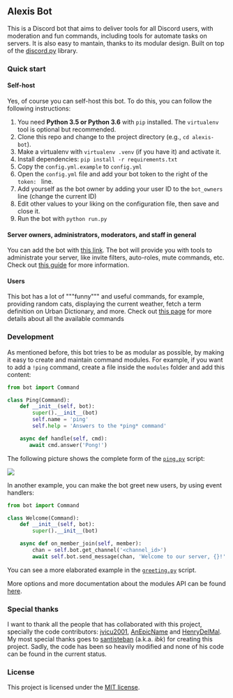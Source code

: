 ## Alexis Bot

This is a Discord bot that aims to deliver tools for all Discord users, with moderation
and fun commands, including tools for automate tasks on servers. It is also easy to mantain,
thanks to its modular design. Built on top of the [discord.py](https://discordpy.readthedocs.io) library.

### Quick start

#### Self-host
Yes, of course you can self-host this bot. To do this, you can follow the following instructions:

1. You need **Python 3.5 or Python 3.6** with `pip` installed. The `virtualenv` tool is optional but recommended.
2. Clone this repo and change to the project directory (e.g., `cd alexis-bot`).
3. Make a virtualenv with `virtualenv .venv` (if you have it) and activate it.
4. Install dependencies: `pip install -r requirements.txt`
5. Copy the `config.yml.example` to `config.yml`
6. Open the `config.yml` file and add your bot token to the right of the `token: ` line.
7. Add yourself as the bot owner by adding your user ID to the `bot_owners` line (change the current ID)
8. Edit other values to your liking on the configuration file, then save and close it.
9. Run the bot with `python run.py`

#### Server owners, administrators, moderators, and staff in general

You can add the bot with [this link](https://discordapp.com/oauth2/authorize?client_id=397855139005988864&scope=bot).
The bot will provide you with tools to administrate your server, like invite filters, auto-roles, mute commands, etc.
Check out [this guide](https://github.com/jkcgs/alexis-bot/wiki/Administration-and-moderation-tools) for more information.

#### Users

This bot has a lot of """funny""" and useful commands, for example, providing random cats, displaying
the current weather, fetch a term definition on Urban Dictionary, and more. Check out [this page](https://discord.cl/commands) for more
details about all the available commands

### Development

As mentioned before, this bot tries to be as modular as possible, by making it easy to create and maintain command
modules. For example, if you want to add a `!ping` command, create a file inside the `modules` folder and add this
content:

```python
from bot import Command

class Ping(Command):
    def __init__(self, bot):
        super().__init__(bot)
        self.name = 'ping'
        self.help = 'Answers to the *ping* command'

    async def handle(self, cmd):
       await cmd.answer('Pong!')
```

The following picture shows the complete form of the [`ping.py`](https://github.com/jkcgs/alexis-bot/blob/dev/modules/ping.py)
script:

![](https://i.imgur.com/NX94fva.jpg)

In another example, you can make the bot greet new users, by using event handlers:

```python
from bot import Command

class Welcome(Command):
    def __init__(self, bot):
        super().__init__(bot)

    async def on_member_join(self, member):
        chan = self.bot.get_channel('<channel_id>')
        await self.bot.send_message(chan, 'Welcome to our server, {}!'.format(member.display_name))
```

You can see a more elaborated example in the [`greeting.py`](https://github.com/jkcgs/alexis-bot/blob/dev/modules/owners/greeting.py)
script.

More options and more documentation about the modules API can be found [here](https://github.com/jkcgs/alexis-bot/wiki/Modules-development).

### Special thanks
I want to thank all the people that has collaborated with this project, specially the code contributors:
[jvicu2001](https://github.com/jvicu2001), [AnEpicName](https://github.com/AnEpicName) and 
[HenryDelMal](https://github.com/HenryDelMal). My most special thanks goes to [santisteban](https://github.com/santisteban)
(a.k.a. *ibk*) for creating this project. Sadly, the code has been so heavily modified and none of his code can be found
in the current status.

### License
This project is licensed under the [MIT license](LICENSE).

